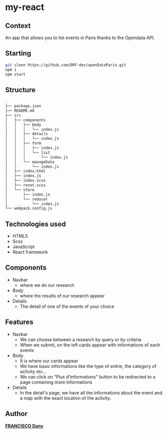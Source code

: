 # my-react

## Context
An app that allows you to list events in Paris thanks to the Opendata API.

## Starting
```bash
git clone https://github.com/DRF-dev/openDataParis.git
npm i
npm start
```

## Structure

```bash
.
├── package.json
├── README.md
├── src
│   ├── components
│   │   ├── body
│   │   │   └── index.js
│   │   ├── details
│   │   │   └── index.js
│   │   ├── form
│   │   │   ├── index.js
│   │   │   └── list
│   │   │       └── index.js
│   │   └── manageData
│   │       └── index.js
│   ├── index.html
│   ├── index.js
│   ├── index.scss
│   ├── reset.scss
│   └── store
│       ├── index.js
│       └── reducer
│           └── index.js
└── webpack.config.js
```

## Technologies used
* HTML5
* Scss
* JavaScript
* React framework

## Components
* Navbar
  * where we do our research
* Body
  * where the results of our research appear
* Details
  * The detail of one of the events of your choice

## Features

* Navbar
  * We can choose between a research by query or by criteria
  * When we submit, on the left cards appear with informations of each events
* Body
  * It is where our cards appear
  * We have basic informations like the type of entrie, the category of activity etc...
  * We can click on "Plus d'informations" button to be redirected to a page containing more informations 
* Details
  * In the detail's page, we have all the informations about the event and a map with the exact location of the activity.

## Author
[**FRANCISCO Dany**](https://github.com/DRF-dev)
